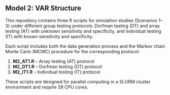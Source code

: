 ## Model 2: VAR Structure  

This repository contains three R scripts for simulation studies (Scenarios 1–3) under different group testing protocols: Dorfman testing (DT) and array testing (AT) with unknown sensitivity and specificity, and individual testing (IT) with known sensitivity and specificity.  

Each script includes both the data generation process and the Markov chain Monte Carlo (MCMC) procedure for the corresponding protocol:  

1. **M2_AT1.R** – Array testing (AT) protocol  
2. **M2_DT1.R** – Dorfman testing (DT) protocol  
3. **M2_IT1.R** – Individual testing (IT) protocol  

These scripts are designed for parallel computing in a SLURM cluster environment and require 28 CPU cores.  
